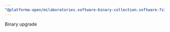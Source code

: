 ```yaml
---
"@platforma-open/milaboratories.software-binary-collection.software-7zip": minor
---
```


Binary upgrade
